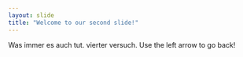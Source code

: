 ```yaml
---
layout: slide
title: "Welcome to our second slide!"
---
```

Was immer es auch tut. vierter versuch.
Use the left arrow to go back!
